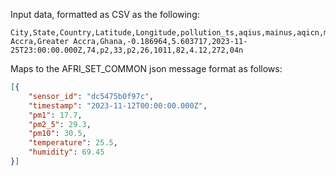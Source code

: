 Input data, formatted as CSV as the following:

```csv
City,State,Country,Latitude,Longitude,pollution_ts,aqius,mainus,aqicn,maincn,wether_ts,pr,hu,ws,wd,ic
Accra,Greater Accra,Ghana,-0.186964,5.603717,2023-11-25T23:00:00.000Z,74,p2,33,p2,26,1011,82,4.12,272,04n
```

Maps to the AFRI_SET_COMMON json message format as follows:

```json
[{
    "sensor_id": "dc5475b0f97c",
    "timestamp": "2023-11-12T00:00:00.000Z",
    "pm1": 17.7,
    "pm2_5": 29.3,
    "pm10": 30.5,
    "temperature": 25.5,
    "humidity": 69.45
}]
```
